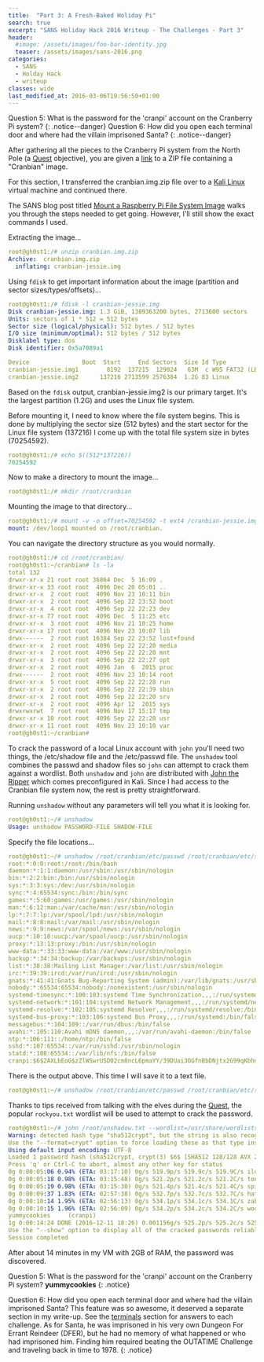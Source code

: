 ```yaml
---
title:  "Part 3: A Fresh-Baked Holiday Pi"
search: true
excerpt: "SANS Holiday Hack 2016 Writeup - The Challenges - Part 3"
header:
  #image: /assets/images/foo-bar-identity.jpg
  teaser: /assets/images/sans-2016.png
categories:
  - SANS
  - Holday Hack
  - writeup
classes: wide
last_modified_at: 2016-03-06T19:56:50+01:00
---
```


Question 5: What is the password for the 'cranpi' account on the Cranberry Pi system?
{: .notice--danger}
Question 6: How did you open each terminal door and where had the villain imprisoned Santa?
{: .notice--danger}

After gathering all the pieces to the Cranberry Pi system from the North Pole (a [Quest](https://quest2016.holidayhackchallenge.com) objective), you are given a [link](https://www.northpolewonderland.com/cranbian.img.zip) to a ZIP file containing a "Cranbian" image.

For this section, I transferred the cranbian.img.zip file over to a [Kali Linux](https://www.kali.org/) virtual machine and continued there.

The SANS blog post titled [Mount a Raspberry Pi File System Image](https://pen-testing.sans.org/blog/2016/12/07/mount-a-raspberry-pi-file-system-image) walks you through the steps needed to get going. However, I'll still show the exact commands I used.

Extracting the image...

```yaml
root@gh0st1:/# unzip cranbian.img.zip 
Archive:  cranbian.img.zip
  inflating: cranbian-jessie.img
```

Using `fdisk` to get important information about the image (partition and sector sizes/types/offsets)...

```yaml 
root@gh0st1:/# fdisk -l cranbian-jessie.img
Disk cranbian-jessie.img: 1.3 GiB, 1389363200 bytes, 2713600 sectors
Units: sectors of 1 * 512 = 512 bytes
Sector size (logical/physical): 512 bytes / 512 bytes
I/O size (minimum/optimal): 512 bytes / 512 bytes
Disklabel type: dos
Disk identifier: 0x5a7089a1

Device               Boot  Start     End Sectors  Size Id Type
cranbian-jessie.img1        8192  137215  129024   63M  c W95 FAT32 (LBA)
cranbian-jessie.img2      137216 2713599 2576384  1.2G 83 Linux
```

Based on the `fdisk` output, cranbian-jessie.img2 is our primary target.  It's the largest partition (1.2G) and uses the Linux file system.

Before mounting it, I need to know where the file system begins.  This is done by multiplying the sector size (512 bytes) and the start sector for the Linux file system (137216) I come up with the total file system size in bytes (70254592).

```yaml 
root@gh0st1:/# echo $((512*137216))
70254592
``` 
Now to make a directory to mount the image...

```yaml 
root@gh0st1:/# mkdir /root/cranbian
```

Mounting the image to that directory...

```yaml 
root@gh0st1:/# mount -v -o offset=70254592 -t ext4 /cranbian-jessie.img /root/cranbian
mount: /dev/loop1 mounted on /root/cranbian.
```

You can navigate the directory structure as you would normally.

```yaml
root@gh0st1:/# cd /root/cranbian/
root@gh0st1:~/cranbian# ls -la
total 132
drwxr-xr-x 21 root root 36864 Dec  5 16:09 .
drwxr-xr-x 33 root root  4096 Dec 20 05:01 ..
drwxr-xr-x  2 root root  4096 Nov 23 10:11 bin
drwxr-xr-x  2 root root  4096 Sep 22 23:52 boot
drwxr-xr-x  4 root root  4096 Sep 22 22:23 dev
drwxr-xr-x 77 root root  4096 Dec  5 11:25 etc
drwxr-xr-x  3 root root  4096 Nov 21 10:25 home
drwxr-xr-x 17 root root  4096 Nov 23 10:07 lib
drwx------  2 root root 16384 Sep 22 23:52 lost+found
drwxr-xr-x  2 root root  4096 Sep 22 22:20 media
drwxr-xr-x  2 root root  4096 Sep 22 22:20 mnt
drwxr-xr-x  3 root root  4096 Sep 22 22:27 opt
drwxr-xr-x  2 root root  4096 Jan  6  2015 proc
drwx------  2 root root  4096 Nov 23 10:14 root
drwxr-xr-x  5 root root  4096 Sep 22 22:28 run
drwxr-xr-x  2 root root  4096 Sep 22 22:39 sbin
drwxr-xr-x  2 root root  4096 Sep 22 22:20 srv
drwxr-xr-x  2 root root  4096 Apr 12  2015 sys
drwxrwxrwt  7 root root  4096 Nov 17 15:17 tmp
drwxr-xr-x 10 root root  4096 Sep 22 22:20 usr
drwxr-xr-x 11 root root  4096 Nov 23 10:10 var
root@gh0st1:~/cranbian# 
```

To crack the password of a local Linux account with `john` you'll need two things, the /etc/shadow file and the /etc/passwd file.  The `unshadow` tool combines the passwd and shadow files so `john` can attempt to crack them against a wordlist.  Both `unshadow` and `john` are distributed with [John the Ripper](http://www.openwall.com/john/) which comes preconfigured in Kali.  Since I had access to the Cranbian file system now, the rest is pretty straightforward.

Running `unshadow` without any parameters will tell you what it is looking for.

```yaml
root@gh0st1:~/# unshadow 
Usage: unshadow PASSWORD-FILE SHADOW-FILE
```

Specify the file locations...

```yaml
root@gh0st1:~/# unshadow /root/cranbian/etc/passwd /root/cranbian/etc/shadow
root:*:0:0:root:/root:/bin/bash
daemon:*:1:1:daemon:/usr/sbin:/usr/sbin/nologin
bin:*:2:2:bin:/bin:/usr/sbin/nologin
sys:*:3:3:sys:/dev:/usr/sbin/nologin
sync:*:4:65534:sync:/bin:/bin/sync
games:*:5:60:games:/usr/games:/usr/sbin/nologin
man:*:6:12:man:/var/cache/man:/usr/sbin/nologin
lp:*:7:7:lp:/var/spool/lpd:/usr/sbin/nologin
mail:*:8:8:mail:/var/mail:/usr/sbin/nologin
news:*:9:9:news:/var/spool/news:/usr/sbin/nologin
uucp:*:10:10:uucp:/var/spool/uucp:/usr/sbin/nologin
proxy:*:13:13:proxy:/bin:/usr/sbin/nologin
www-data:*:33:33:www-data:/var/www:/usr/sbin/nologin
backup:*:34:34:backup:/var/backups:/usr/sbin/nologin
list:*:38:38:Mailing List Manager:/var/list:/usr/sbin/nologin
irc:*:39:39:ircd:/var/run/ircd:/usr/sbin/nologin
gnats:*:41:41:Gnats Bug-Reporting System (admin):/var/lib/gnats:/usr/sbin/nologin
nobody:*:65534:65534:nobody:/nonexistent:/usr/sbin/nologin
systemd-timesync:*:100:103:systemd Time Synchronization,,,:/run/systemd:/bin/false
systemd-network:*:101:104:systemd Network Management,,,:/run/systemd/netif:/bin/false
systemd-resolve:*:102:105:systemd Resolver,,,:/run/systemd/resolve:/bin/false
systemd-bus-proxy:*:103:106:systemd Bus Proxy,,,:/run/systemd:/bin/false
messagebus:*:104:109::/var/run/dbus:/bin/false
avahi:*:105:110:Avahi mDNS daemon,,,:/var/run/avahi-daemon:/bin/false
ntp:*:106:111::/home/ntp:/bin/false
sshd:*:107:65534::/var/run/sshd:/usr/sbin/nologin
statd:*:108:65534::/var/lib/nfs:/bin/false
cranpi:$6$2AXLbEoG$zZlWSwrUSD02cm8ncL6pmaYY/39DUai3OGfnBbDNjtx2G99qKbhnidxinanEhahBINm/2YyjFihxg7tgc343b0:1000:1000:,,,:/home/cranpi:/bin/bash
```
There is the output above.  This time I will save it to a text file.

```yaml
root@gh0st1:~/# unshadow /root/cranbian/etc/passwd /root/cranbian/etc/shadow > /root/unshadow.txt
```

Thanks to tips received from talking with the elves during the [Quest](https://quest2016.holidayhackchallenge.com), the popular `rockyou.txt` wordlist will be used to attempt to crack the password.

```yaml
root@gh0st1:~/# john /root/unshadow.txt --wordlist=/usr/share/wordlists/rockyou.txt
Warning: detected hash type "sha512crypt", but the string is also recognized as "crypt"
Use the "--format=crypt" option to force loading these as that type instead
Using default input encoding: UTF-8
Loaded 1 password hash (sha512crypt, crypt(3) $6$ [SHA512 128/128 AVX 2x])
Press 'q' or Ctrl-C to abort, almost any other key for status
0g 0:00:05:06 0.94% (ETA: 03:17:10) 0g/s 519.9p/s 519.9c/s 519.9C/s ilovedogs2..hustlers
0g 0:00:05:18 0.98% (ETA: 03:15:48) 0g/s 521.2p/s 521.2c/s 521.2C/s tony89..tina101
0g 0:00:05:19 0.98% (ETA: 03:15:30) 0g/s 521.4p/s 521.4c/s 521.4C/s spiky..solveig
0g 0:00:09:37 1.83% (ETA: 02:57:38) 0g/s 532.7p/s 532.7c/s 532.7C/s hateall..harley143
0g 0:00:10:14 1.95% (ETA: 02:56:13) 0g/s 534.1p/s 534.1c/s 534.1C/s zablan..yuhuu
0g 0:00:10:15 1.96% (ETA: 02:56:09) 0g/s 534.2p/s 534.2c/s 534.2C/s woodpony..winx club
yummycookies     (cranpi)
1g 0:00:14:24 DONE (2016-12-11 18:26) 0.001156g/s 525.2p/s 525.2c/s 525.2C/s yveth..yulyul
Use the "--show" option to display all of the cracked passwords reliably
Session completed
```
After about 14 minutes in my VM with 2GB of RAM, the password was discovered.

Question 5: What is the password for the 'cranpi' account on the Cranberry Pi system?
**yummycookies**
{: .notice}

Question 6: How did you open each terminal door and where had the villain imprisoned Santa?
This feature was so awesome, it deserved a separate section in my write-up.  See the [terminals](/terminals/) section for answers to each challenge.  As for Santa, he was imprisoned in his very own Dungeon For Errant Reindeer (DFER), but he had no memory of what happened or who had imprisoned him.  Finding him required beating the OUTATIME Challenge and traveling back in time to 1978.
{: .notice}
